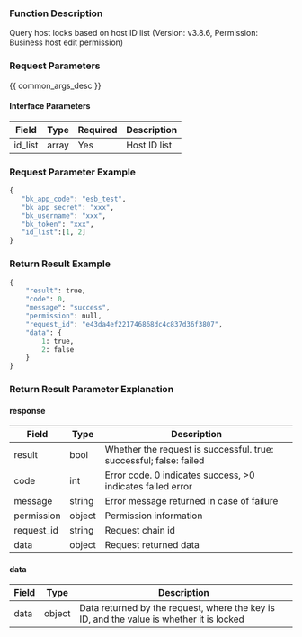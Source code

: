 ### Function Description

Query host locks based on host ID list (Version: v3.8.6, Permission: Business host edit permission)

### Request Parameters

{{ common_args_desc }}

#### Interface Parameters

| Field   | Type  | Required | Description  |
| ------- | ----- | -------- | ------------ |
| id_list | array | Yes      | Host ID list |

### Request Parameter Example

```python
{
   "bk_app_code": "esb_test",
   "bk_app_secret": "xxx",
   "bk_username": "xxx",
   "bk_token": "xxx",
   "id_list":[1, 2]
}
```

### Return Result Example

```python
{
    "result": true,
    "code": 0,
    "message": "success",
    "permission": null,
    "request_id": "e43da4ef221746868dc4c837d36f3807",
    "data": {
        1: true,
        2: false
    }
}
```

### Return Result Parameter Explanation

#### response

| Field       | Type   | Description                                                  |
| ---------- | ------ | ------------------------------------------------------------ |
| result     | bool   | Whether the request is successful. true: successful; false: failed |
| code       | int    | Error code. 0 indicates success, >0 indicates failed error   |
| message    | string | Error message returned in case of failure                    |
| permission | object | Permission information                                       |
| request_id | string | Request chain id                                             |
| data       | object | Request returned data                                        |

#### data

| Field | Type   | Description                                                  |
| ----- | ------ | ------------------------------------------------------------ |
| data  | object | Data returned by the request, where the key is ID, and the value is whether it is locked |